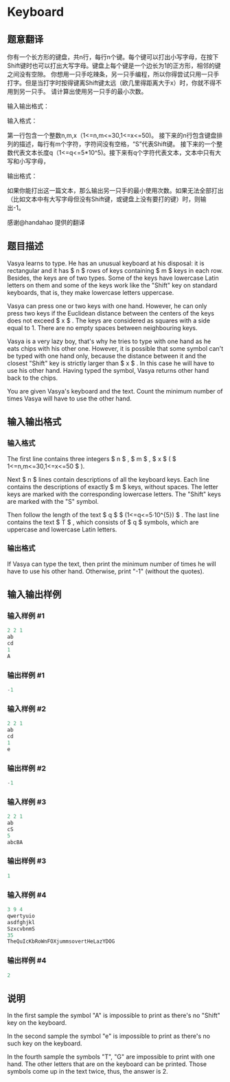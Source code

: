# Keyboard

## 题意翻译

你有一个长方形的键盘，共n行，每行n个键。每个键可以打出小写字母，在按下Shift键时也可以打出大写字母。键盘上每个键是一个边长为1的正方形，相邻的键之间没有空隙。 你想用一只手吃辣条，另一只手编程，所以你得尝试只用一只手打字。但是当打字时按得键离Shift键太远（欧几里得距离大于x）时，你就不得不用到另一只手。 请计算出使用另一只手的最小次数。

输入输出格式：

输入格式：

第一行包含一个整数n,m,x（1<=n,m<=30,1<=x<=50)。 接下来的n行包含键盘排列的描述，每行有m个字符，字符间没有空格，“S”代表Shift键。 接下来的一个整数代表文本长度q（1<=q<=5*10^5)。接下来有q个字符代表文本，文本中只有大写和小写字母，

输出格式：

如果你能打出这一篇文本，那么输出另一只手的最小使用次数。如果无法全部打出（比如文本中有大写字母但没有Shift键，或键盘上没有要打的键）时，则输出-1。

感谢@handahao 提供的翻译

## 题目描述

Vasya learns to type. He has an unusual keyboard at his disposal: it is rectangular and it has $ n $ rows of keys containing $ m $ keys in each row. Besides, the keys are of two types. Some of the keys have lowercase Latin letters on them and some of the keys work like the "Shift" key on standard keyboards, that is, they make lowercase letters uppercase.

Vasya can press one or two keys with one hand. However, he can only press two keys if the Euclidean distance between the centers of the keys does not exceed $ x $ . The keys are considered as squares with a side equal to 1. There are no empty spaces between neighbouring keys.

Vasya is a very lazy boy, that's why he tries to type with one hand as he eats chips with his other one. However, it is possible that some symbol can't be typed with one hand only, because the distance between it and the closest "Shift" key is strictly larger than $ x $ . In this case he will have to use his other hand. Having typed the symbol, Vasya returns other hand back to the chips.

You are given Vasya's keyboard and the text. Count the minimum number of times Vasya will have to use the other hand.

## 输入输出格式

### 输入格式

The first line contains three integers $ n $ , $ m $ , $ x $ ( $ 1<=n,m<=30,1<=x<=50 $ ).

Next $ n $ lines contain descriptions of all the keyboard keys. Each line contains the descriptions of exactly $ m $ keys, without spaces. The letter keys are marked with the corresponding lowercase letters. The "Shift" keys are marked with the "S" symbol.

Then follow the length of the text $ q $ $ (1<=q<=5·10^{5}) $ . The last line contains the text $ T $ , which consists of $ q $ symbols, which are uppercase and lowercase Latin letters.

### 输出格式

If Vasya can type the text, then print the minimum number of times he will have to use his other hand. Otherwise, print "-1" (without the quotes).

## 输入输出样例

### 输入样例 #1

```cpp
2 2 1
ab
cd
1
A

```
### 输出样例 #1

```cpp
-1

```
### 输入样例 #2

```cpp
2 2 1
ab
cd
1
e

```
### 输出样例 #2

```cpp
-1

```
### 输入样例 #3

```cpp
2 2 1
ab
cS
5
abcBA

```
### 输出样例 #3

```cpp
1

```
### 输入样例 #4

```cpp
3 9 4
qwertyuio
asdfghjkl
SzxcvbnmS
35
TheQuIcKbRoWnFOXjummsovertHeLazYDOG

```
### 输出样例 #4

```cpp
2

```
## 说明

In the first sample the symbol "A" is impossible to print as there's no "Shift" key on the keyboard.

In the second sample the symbol "e" is impossible to print as there's no such key on the keyboard.

In the fourth sample the symbols "T", "G" are impossible to print with one hand. The other letters that are on the keyboard can be printed. Those symbols come up in the text twice, thus, the answer is 2.


